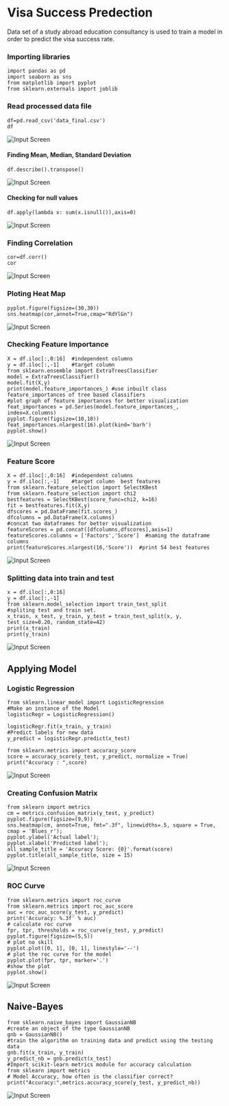 # Visa Success Predection

Data set of a study abroad education consultancy is used to train a model in order to predict the visa success rate. 

### Importing libraries

    import pandas as pd
    import seaborn as sns
    from matplotlib import pyplot
    from sklearn.externals import joblib

### Read processed data file

    df=pd.read_csv('data_final.csv')
    df

  ![Input Screen](/images/1.jpg)

#### Finding Mean, Median, Standard Deviation
    df.describe().transpose()
  
  ![Input Screen](/images/2.jpg)

#### Checking for null values

    df.apply(lambda x: sum(x.isnull()),axis=0)

  ![Input Screen](/images/3.jpg)

### Finding Correlation
    cor=df.corr()
    cor
    
  ![Input Screen](/images/4.jpg)

### Ploting Heat Map

    pyplot.figure(figsize=(30,30))
    sns.heatmap(cor,annot=True,cmap="RdYlGn")
    
  ![Input Screen](/images/5.jpg)


### Checking Feature Importance

    X = df.iloc[:,0:16]  #independent columns
    y = df.iloc[:,-1]    #target column
    from sklearn.ensemble import ExtraTreesClassifier
    model = ExtraTreesClassifier()
    model.fit(X,y)
    print(model.feature_importances_) #use inbuilt class feature_importances of tree based classifiers
    #plot graph of feature importances for better visualization
    feat_importances = pd.Series(model.feature_importances_, index=X.columns)
    pyplot.figure(figsize=(10,10))
    feat_importances.nlargest(16).plot(kind='barh')
    pyplot.show()

  ![Input Screen](/images/6.jpg)

### Feature Score

    X = df.iloc[:,0:16]  #independent columns
    y = df.iloc[:,-1]    #target column  best features
    from sklearn.feature_selection import SelectKBest
    from sklearn.feature_selection import chi2
    bestfeatures = SelectKBest(score_func=chi2, k=16)
    fit = bestfeatures.fit(X,y)
    dfscores = pd.DataFrame(fit.scores_)
    dfcolumns = pd.DataFrame(X.columns)
    #concat two dataframes for better visualization 
    featureScores = pd.concat([dfcolumns,dfscores],axis=1)
    featureScores.columns = ['Factors','Score']  #naming the dataframe columns
    print(featureScores.nlargest(16,'Score'))  #print 54 best features

  ![Input Screen](/images/7.jpg)


### Splitting data into train and test

    x = df.iloc[:,0:16] 
    y = df.iloc[:,-1] 
    from sklearn.model_selection import train_test_split
    #spliting test and train set.
    x_train, x_test, y_train, y_test = train_test_split(x, y, test_size=0.20, random_state=42)
    print(x_train)
    print(y_train)

  ![Input Screen](/images/8.jpg)

## Applying Model
### Logistic Regression
    from sklearn.linear_model import LogisticRegression
    #Make an instance of the Model
    logisticRegr = LogisticRegression()

    logisticRegr.fit(x_train, y_train)
    #Predict labels for new data
    y_predict = logisticRegr.predict(x_test)

    from sklearn.metrics import accuracy_score
    score = accuracy_score(y_test, y_predict, normalize = True)
    print("Accuracy : ",score)

  ![Input Screen](/images/9.jpg)

### Creating Confusion Matrix

    from sklearn import metrics
    cm = metrics.confusion_matrix(y_test, y_predict)
    pyplot.figure(figsize=(9,9))
    sns.heatmap(cm, annot=True, fmt=".3f", linewidths=.5, square = True, cmap = 'Blues_r');
    pyplot.ylabel('Actual label');
    pyplot.xlabel('Predicted label');
    all_sample_title = 'Accuracy Score: {0}'.format(score)
    pyplot.title(all_sample_title, size = 15)

  ![Input Screen](/images/10.jpg)

### ROC Curve

    from sklearn.metrics import roc_curve
    from sklearn.metrics import roc_auc_score
    auc = roc_auc_score(y_test, y_predict)
    print('Accuracy: %.3f' % auc)
    # calculate roc curve
    fpr, tpr, thresholds = roc_curve(y_test, y_predict)
    pyplot.figure(figsize=(5,5))
    # plot no skill
    pyplot.plot([0, 1], [0, 1], linestyle='--')
    # plot the roc curve for the model
    pyplot.plot(fpr, tpr, marker='.')
    #show the plot
    pyplot.show()

  ![Input Screen](/images/11.jpg)
  
## Naive-Bayes
  
    from sklearn.naive_bayes import GaussianNB
    #create an object of the type GaussianNB
    gnb = GaussianNB()
    #train the algorithm on training data and predict using the testing data
    gnb.fit(x_train, y_train)
    y_predict_nb = gnb.predict(x_test)
    #Import scikit-learn metrics module for accuracy calculation
    from sklearn import metrics
    # Model Accuracy, how often is the classifier correct?
    print("Accuracy:",metrics.accuracy_score(y_test, y_predict_nb))

  ![Input Screen](/images/12.jpg)